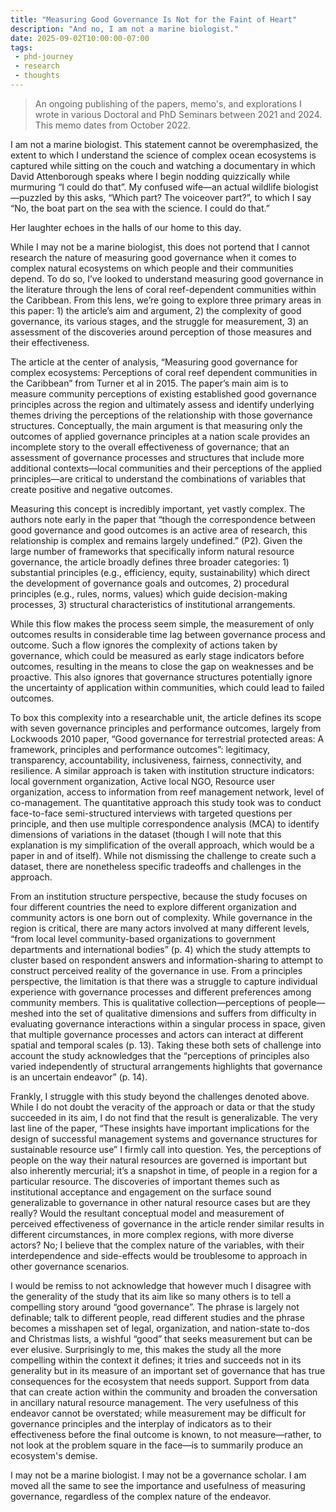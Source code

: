 ```yaml
---
title: "Measuring Good Governance Is Not for the Faint of Heart"
description: "And no, I am not a marine biologist."
date: 2025-09-02T10:00:00-07:00
tags:
 - phd-journey
 - research
 - thoughts
---
```


> An ongoing publishing of the papers, memo's, and explorations I wrote in various Doctoral and PhD Seminars between 2021 and 2024. This memo dates from October 2022.

I am not a marine biologist. This statement cannot be overemphasized, the extent to which I understand the science of complex ocean ecosystems is captured while sitting on the couch and watching a documentary in which David Attenborough speaks where I begin nodding quizzically while murmuring “I could do that”. My confused wife—an actual wildlife biologist—puzzled by this asks, “Which part? The voiceover part?”, to which I say “No, the boat part on the sea with the science. I could do that.”

Her laughter echoes in the halls of our home to this day.

While I may not be a marine biologist, this does not portend that I cannot research the nature of measuring good governance when it comes to complex natural ecosystems on which people and their communities depend. To do so, I’ve looked to understand measuring good governance in the literature through the lens of coral reef-dependent communities within the Caribbean. From this lens, we’re going to explore three primary areas in this paper: 1) the article’s aim and argument, 2) the complexity of good governance, its various stages, and the struggle for measurement, 3) an assessment of the discoveries around perception of those measures and their effectiveness.

The article at the center of analysis, “Measuring good governance for complex ecosystems: Perceptions of coral reef dependent communities in the Caribbean” from Turner et al in 2015. The paper’s main aim is to measure community perceptions of existing established good governance principles across the region and ultimately assess and identify underlying themes driving the perceptions of the relationship with those governance structures. Conceptually, the main argument is that measuring only the outcomes of applied governance principles at a nation scale provides an incomplete story to the overall effectiveness of governance; that an assessment of governance processes and structures that include more additional contexts—local communities and their perceptions of the applied principles—are critical to understand the combinations of variables that create positive and negative outcomes.

Measuring this concept is incredibly important, yet vastly complex. The authors note early in the paper that “though the correspondence between good governance and good outcomes is an active area of research, this relationship is complex and remains largely undefined.” (P2). Given the large number of frameworks that specifically inform natural resource governance, the article broadly defines three broader categories: 1) substantial principles (e.g., efficiency, equity, sustainability) which direct the development of governance goals and outcomes, 2) procedural principles (e.g., rules, norms, values) which guide decision-making processes, 3) structural characteristics of institutional arrangements.

While this flow makes the process seem simple, the measurement of only outcomes results in considerable time lag between governance process and outcome. Such a flow ignores the complexity of actions taken by governance, which could be measured as early stage indicators before outcomes, resulting in the means to close the gap on weaknesses and be proactive. This also ignores that governance structures potentially ignore the uncertainty of application within communities, which could lead to failed outcomes.

To box this complexity into a researchable unit, the article defines its scope with seven governance principles and performance outcomes, largely from Lockwoods 2010 paper, “Good governance for terrestrial protected areas: A framework, principles and performance outcomes”: legitimacy, transparency, accountability, inclusiveness, fairness, connectivity, and resilience. A similar approach is taken with institution structure indicators: local government organization, Active local NGO, Resource user organization, access to information from reef management network, level of co-management. The quantitative approach this study took was to conduct face-to-face semi-structured interviews with targeted questions per principle, and then use multiple correspondence analysis (MCA) to identify dimensions of variations in the dataset (though I will note that this explanation is my simplification of the overall approach, which would be a paper in and of itself). While not dismissing the challenge to create such a dataset, there are nonetheless specific tradeoffs and challenges in the approach.

From an institution structure perspective, because the study focuses on four different countries the need to explore different organization and community actors is one born out of complexity. While governance in the region is critical, there are many actors involved at many different levels, “from local level community-based organizations to government departments and international bodies” (p. 4) which the study attempts to cluster based on respondent answers and information-sharing to attempt to construct perceived reality of the governance in use. From a principles perspective, the limitation is that there was a struggle to capture individual experience with governance processes and different preferences among community members. This is qualitative collection—perceptions of people—meshed into the set of qualitative dimensions and suffers from difficulty in evaluating governance interactions within a singular process in space, given that multiple governance processes and actors can interact at different spatial and temporal scales (p. 13). Taking these both sets of challenge into account the study acknowledges that the “perceptions of principles also varied independently of structural arrangements highlights that governance is an uncertain endeavor” (p. 14).

Frankly, I struggle with this study beyond the challenges denoted above. While I do not doubt the veracity of the approach or data or that the study succeeded in its aim, I do not find that the result is generalizable. The very last line of the paper, “These insights have important implications for the design of successful management systems and governance structures for sustainable resource use” I firmly call into question. Yes, the perceptions of people on the way their natural resources are governed is important but also inherently mercurial; it’s a snapshot in time, of people in a region for a particular resource. The discoveries of important themes such as institutional acceptance and engagement on the surface sound generalizable to governance in other natural resource cases but are they really? Would the resultant conceptual model and measurement of perceived effectiveness of governance in the article render similar results in different circumstances, in more complex regions, with more diverse actors? No; I believe that the complex nature of the variables, with their interdependence and side-effects would be troublesome to approach in other governance scenarios.

I would be remiss to not acknowledge that however much I disagree with the generality of the study that its aim like so many others is to tell a compelling story around “good governance”. The phrase is largely not definable; talk to different people, read different studies and the phrase becomes a misshapen set of legal, organization, and nation-state to-dos and Christmas lists, a wishful “good” that seeks measurement but can be ever elusive. Surprisingly to me, this makes the study all the more compelling within the context it defines; it tries and succeeds not in its generality but in its measure of an important set of governance that has true consequences for the ecosystem that needs support. Support from data that can create action within the community and broaden the conversation in ancillary natural resource management. The very usefulness of this endeavor cannot be overstated; while measurement may be difficult for governance principles and the interplay of indicators as to their effectiveness before the final outcome is known, to not measure—rather, to not look at the problem square in the face—is to summarily produce an ecosystem's demise.

I may not be a marine biologist. I may not be a governance scholar. I am moved all the same to see the importance and usefulness of measuring governance, regardless of the complex nature of the endeavor.